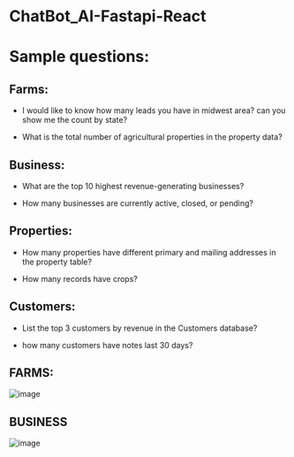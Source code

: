 # ChatBot_AI-Fastapi-React

# Sample questions:

## Farms:
- I would like to know how many leads you have in midwest area? can you show me the count by state?

- What is the total number of agricultural properties in the property data?

## Business:
- What are the top 10 highest revenue-generating businesses?

- How many businesses are currently active, closed, or pending?

## Properties:
- How many properties have different primary and mailing addresses in the property table?

- How many records have crops?

## Customers:
- List the top 3 customers by revenue in the Customers database?

- how many customers have notes last 30 days?

## FARMS:

![image](https://github.com/user-attachments/assets/f2dd9431-8d6b-4eb0-94f5-30606f3462e0)

## BUSINESS

![image](https://github.com/user-attachments/assets/de458d19-74f5-44e9-afbb-df54b906027b)
